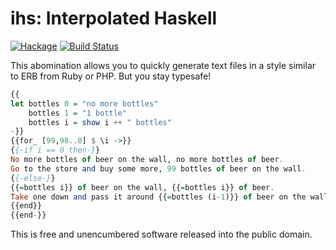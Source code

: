 # ihs: Interpolated Haskell

[![Hackage](https://img.shields.io/hackage/v/ihs.svg)](https://hackage.haskell.org/package/ihs)
[![Build Status](https://secure.travis-ci.org/minad/ihs.png?branch=master)](http://travis-ci.org/minad/ihs)

This abomination allows you to quickly generate text files in a style similar to ERB from Ruby or PHP. But you stay typesafe!

``` haskell
{{
let bottles 0 = "no more bottles"
    bottles 1 = "1 bottle"
    bottles i = show i ++ " bottles"
-}}
{{for_ [99,98..0] $ \i ->}}
{{-if i == 0 then-}}
No more bottles of beer on the wall, no more bottles of beer.
Go to the store and buy some more, 99 bottles of beer on the wall.
{{-else-}}
{{=bottles i}} of beer on the wall, {{=bottles i}} of beer.
Take one down and pass it around {{=bottles (i-1)}} of beer on the wall.
{{end}}
{{end-}}
```

This is free and unencumbered software released into the public domain.
